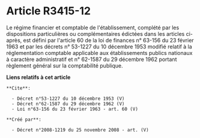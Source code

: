 # Article R3415-12

Le régime financier et comptable de l'établissement, complété par les dispositions particulières ou complémentaires édictées
dans les articles ci-après, est défini par l'article 60 de la loi de finances n° 63-156 du 23 février 1963 et par les décrets
n° 53-1227 du 10 décembre 1953 modifié relatif à la réglementation comptable applicable aux établissements publics nationaux
à caractère administratif et n° 62-1587 du 29 décembre 1962 portant règlement général sur la comptabilité publique.

**Liens relatifs à cet article**

	**Cite**:

	  - Décret n°53-1227 du 10 décembre 1953 (V)
	  - Décret n°62-1587 du 29 décembre 1962 (V)
	  - Loi n°63-156 du 23 février 1963 - art. 60 (V)

	**Créé par**:

	  - Décret n°2008-1219 du 25 novembre 2008 - art. (V)
